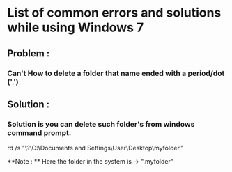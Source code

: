 # List of common errors and solutions while using Windows 7

## Problem : 

### Can't How to delete a folder that name ended with a period/dot ('.')

## Solution :

### Solution is you can delete such folder's from windows command prompt.

rd /s "\\?\C:\Documents and Settings\User\Desktop\myfolder."

**Note : ** Here the folder in the system is -> ".myfolder"
